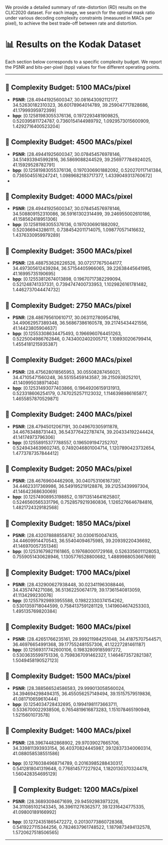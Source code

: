 We provide a detailed summary of rate-distortion (RD) results on the CLIC2020 dataset. For each image, we search for the optimal mask ratio under various decoding complexity constraints (measured in MACs per pixel), to achieve the best trade-off between rate and distortion.

# 📊 Results on the Kodak Dataset

Each section below corresponds to a specific complexity budget. We report the PSNR and bits-per-pixel (bpp) values for five different operating points.

---

## 🔧 Complexity Budget: 5100 MACs/pixel

- **PSNR**: [28.49441925600347, 30.081643092112177, 34.52630182310323, 36.60178964014789, 39.259047717828686, 41.17999395972399]
- **bpp**:  [0.12581983055376136, 0.1972293481909825, 0.520395811724787, 0.7360154144989792, 1.0929573015600909, 1.4292716400523204]

  
## 🔧 Complexity Budget: 4500 MACs/pixel

- **PSNR**: [28.49441925600347, 30.078454576978146, 34.514933945992816, 36.5869088244529, 39.256977784924025, 41.15929528782791]
- **bpp**:  [0.12581983055376136, 0.1970306901882092, 0.520270117141384, 0.7365045516247241, 1.0989682183717377, 1.4339049313760672]
-   
## 🔧 Complexity Budget: 4000 MACs/pixel

- **PSNR**: [28.49441925600347, 30.078454576978146, 34.508809152310086, 36.59161302314499, 39.246955002610186, 41.158562418951306]
- **bpp**:  [0.12581983055376136, 0.1970306901882092, 0.520366943286111, 0.7384542011714075, 1.098770571416632, 1.4376330959979289]

## 🔧 Complexity Budget: 3500 MACs/pixel

- **PSNR**: [28.488753626226526, 30.072177675044177, 34.497305612439284, 36.57154405966065, 39.22638445641985, 41.16995735190695]
- **bpp**:  [0.12553812674013898, 0.19670717382299094, 0.521248741337331, 0.7394747400733953, 1.1029826161781482, 1.4462737044474732]
  

## 🔧 Complexity Budget: 2750 MACs/pixel

- **PSNR**: [28.486795610610717, 30.063112780954786, 34.49062957389348, 36.56867386160578, 39.21745434421556, 41.14423805904637]
- **bpp**:   [0.12553308634475493, 0.1966960764451263, 0.5225004986762846, 0.7434002402005717, 1.108930206799414, 1.4554181215935387]

## 🔧 Complexity Budget: 2600 MACs/pixel

- **PSNR**: [28.475628018565953, 30.05508287456021, 34.47105471560248, 36.55155459143587, 39.2150938252101, 41.140995038971404]
- **bpp**:  [0.12531493077403866, 0.19649206159131913, 0.523318606254179, 0.7470252571123032, 1.1146398986165877, 1.4655857870529871]

## 🔧 Complexity Budget: 2400 MACs/pixel

- **PSNR**: [28.47945012067191, 30.049670305911878, 34.46763488731443, 36.543776422787474, 39.204334192244424, 41.14174973796306]
- **bpp**:  [0.12558915377788557, 0.1965091947252707, 0.5249434639602745, 0.7492046801004714, 1.1207890423732654, 1.4773787357844412]

## 🔧 Complexity Budget: 2050 MACs/pixel

- **PSNR**: [28.46769604462908, 30.040753106167397, 34.44623317369986, 36.549195219128876, 39.21253439997304, 41.14642368630069]
- **bpp**:  [0.12574908953198852, 0.19713514641625807, 0.5246560565331796, 0.7528579219360836, 1.1265276646784816, 1.4821724329182568]

## 🔧 Complexity Budget: 1850 MACs/pixel

- **PSNR**: [28.432078888558767, 30.0306150047435, 34.44609914470543, 36.55404094675985, 39.20939220436692, 41.146970057351346]
- **bpp**:  [0.12531679821161865, 0.197680001729168, 0.5263356011128053, 0.7559051430628946, 1.1305776528800682, 1.4889988053667669]


## 🔧 Complexity Budget: 1700 MACs/pixel

- **PSNR**:  [28.432900627938448, 30.023411963088446, 34.4357474271086, 36.51362250674179, 39.17361540813059, 41.1134299230076]
- **bpp**:   [0.12557929893955588, 0.19822330374154262, 0.5301359718044599, 0.7584137591281129, 1.1419604674253303, 1.495135769820384]


## 🔧 Complexity Budget: 1600 MACs/pixel

- **PSNR**:  [28.42651766235161, 29.999211984251048, 34.41875707544571, 36.46976654991368, 39.177552481557306, 41.12227281461187]
- **bpp**:   [0.12569317742600106, 0.19832809185997272, 0.5303635599751336, 0.7598367091462327, 1.1464673572821387, 1.5049458190527123]

## 🔧 Complexity Budget: 1500 MACs/pixel

- **PSNR**:  [28.388566524586583, 29.999013058560024, 34.394694298494315, 36.455056257149494, 39.15157579519836, 41.081710659610444]
- **bpp**:   [0.1254034728432695, 0.19941981173663711, 0.5336700022938506, 0.7654819616873283, 1.151078465190949, 1.5215601073578]

## 🔧 Complexity Budget: 1400 MACs/pixel

- **PSNR**:  [28.39674482868902, 29.97039027665706, 34.339811393933154, 36.40370824445987, 39.128373340060314, 41.088058538551586]
- **bpp**:   [0.12760384968714789, 0.20163985288430317, 0.5412818041319648, 0.776814577227924, 1.1820130370324478, 1.560428354695129]

  ## 🔧 Complexity Budget: 1200 MACs/pixel

- **PSNR**:  [28.36893094671699, 29.94592983973226, 34.311085102143345, 36.39611276362577, 39.12316424775335, 41.09800189166992]
- **bpp**:   [0.12724351865472272, 0.20130773860728368, 0.5419227115344256, 0.7824637961748522, 1.1879873494132578, 1.5720627518506565]
  
---
